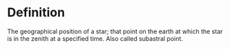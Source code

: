 # Definition

The geographical position of a star; that point on the earth at which
the star is in the zenith at a specified time. Also called subastral
point.
